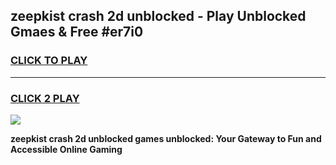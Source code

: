 
## zeepkist crash 2d unblocked - Play Unblocked Gmaes & Free #er7i0
<h3>
<a href="https://news.freeplayer.one?title=zeepkist_crash_2d_unblocked&ref=26F">CLICK TO PLAY</a></h3>
<hr>

<h3>
<a href="https://news.freeplayer.one?title=zeepkist_crash_2d_unblocked&ref=26F">CLICK 2 PLAY</a>
  
</h3>

<a href="https://news.freeplayer.one?title=zeepkist_crash_2d_unblocked&ref=26F/"><img src="https://clearcache.store/games.png"></a>


**zeepkist crash 2d unblocked games unblocked: Your Gateway to Fun and Accessible Online Gaming**
